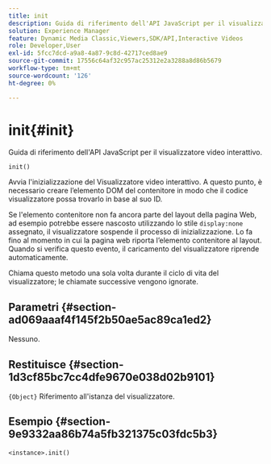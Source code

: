 ```yaml
---
title: init
description: Guida di riferimento dell'API JavaScript per il visualizzatore video interattivo.
solution: Experience Manager
feature: Dynamic Media Classic,Viewers,SDK/API,Interactive Videos
role: Developer,User
exl-id: 5fcc7dcd-a9a8-4a87-9c8d-42717ced8ae9
source-git-commit: 17556c64af32c957ac25312e2a3288a8d86b5679
workflow-type: tm+mt
source-wordcount: '126'
ht-degree: 0%

---
```


# init{#init}

Guida di riferimento dell&#39;API JavaScript per il visualizzatore video interattivo.

`init()`

Avvia l&#39;inizializzazione del Visualizzatore video interattivo. A questo punto, è necessario creare l’elemento DOM del contenitore in modo che il codice visualizzatore possa trovarlo in base al suo ID.

Se l&#39;elemento contenitore non fa ancora parte del layout della pagina Web, ad esempio potrebbe essere nascosto utilizzando lo stile `display:none` assegnato, il visualizzatore sospende il processo di inizializzazione. Lo fa fino al momento in cui la pagina web riporta l’elemento contenitore al layout. Quando si verifica questo evento, il caricamento del visualizzatore riprende automaticamente.

Chiama questo metodo una sola volta durante il ciclo di vita del visualizzatore; le chiamate successive vengono ignorate.

## Parametri {#section-ad069aaaf4f145f2b50ae5ac89ca1ed2}

Nessuno.

## Restituisce {#section-1d3cf85bc7cc4dfe9670e038d02b9101}

`{Object}` Riferimento all&#39;istanza del visualizzatore.

## Esempio {#section-9e9332aa86b74a5fb321375c03fdc5b3}

```
<instance>.init()
```
